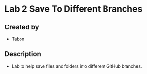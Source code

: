 # Lab 2 Save To Different Branches
## Created by
  - Tabon
## Description
  - Lab to help save files and folders into different GitHub branches.